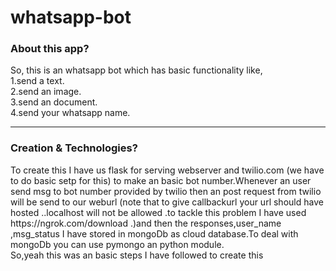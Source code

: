 # whatsapp-bot
<h3>About this app?</h3>
<p style="margin-top:5px;">So, this is an whatsapp bot which has basic functionality like,<br>1.send a text.<br>2.send an image.<br>3.send an document.<br>4.send your whatsapp name.</p>
<hr>
<h3>Creation & Technologies?</h3>
<p style="margin-top:5px;">To create this I have us flask for serving webserver and twilio.com (we have to do basic setp for this) to make an basic bot number.Whenever an user 
send msg to bot number provided by twilio then an post request from twilio will be send to our weburl (note that to give callbackurl your url should have hosted ..localhost
will not be allowed .to tackle this problem I have used https://ngrok.com/download .)and then the responses,user_name ,msg_status I have stored in mongoDb as cloud database.To deal
with mongoDb you can use pymongo an python module.<br>So,yeah this was an basic steps I have followed to create this</p>

